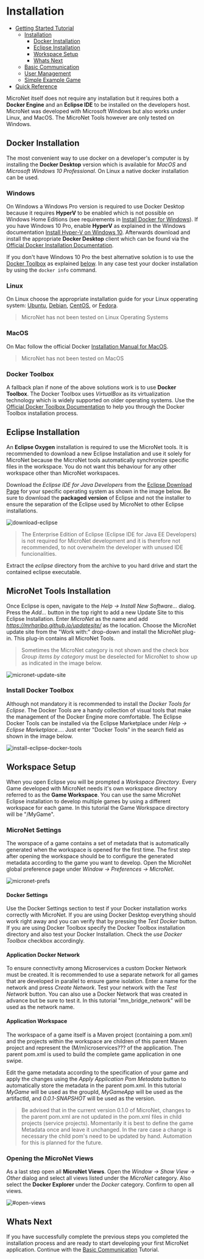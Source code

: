 # Installation

- [Getting Started Tutorial](../index.md)
  - [Installation](index.md)
    - [Docker Installation](#docker-installation)
    - [Eclipse Installation](#eclipse-installation)
    - [Workspace Setup](#workspace-setup)
    - [Whats Next](#whats-next)
  - [Basic Communication](../communicationtutorial/index.md)
  - [User Management](../usermanagement/index.md)
  - [Simple Example Game](../tutorial/index.md)
- [Quick Reference](../quickreference/index.md)


MicroNet itself does not require any installation but it requires both a **Docker Engine** and an **Eclipse IDE** to be installed on the developers host. MicroNet was developed with Microsoft Windows but also works under Linux, and MacOS. The MicroNet Tools however are only tested on Windows. 

## Docker Installation

The most convenient way to use docker on a developer's computer is by installing the **Docker Desktop** version which is available for *MacOS* and *Microsoft Windows 10 Professional*. On Linux a native docker installation can be used.  

### Windows
On Windows a Windows Pro version is required to use Docker Desktop because it requires **HyperV** to be enabled which is not possible on Windows Home Editions (see requirements in [Install Docker for Windows](https://docs.docker.com/docker-for-windows/install/)). If you have Windows 10 Pro, enable **HyperV** as explained in the Windows documentation [Install Hyper-V on Windows 10](https://docs.microsoft.com/en-us/virtualization/hyper-v-on-windows/quick-start/enable-hyper-v). Afterwards download and install the appropriate **Docker Desktop** client which can be found via the [Official Docker Installation Documentation](https://docs.docker.com/engine/installation/).

If you don't have Windows 10 Pro the best alternative solution is to use the [Docker Toolbox](#docker-toolbox) as explained [below](#docker-toolbox). In any case test your docker installation by using the `docker info` command.

### Linux

On Linux choose the appropriate installation guide for your Linux opperating system: 
[Ubuntu](https://docs.docker.com/engine/installation/linux/docker-ce/ubuntu/), 
[Debian](https://docs.docker.com/engine/installation/linux/docker-ce/debian/), 
[CentOS](https://docs.docker.com/engine/installation/linux/docker-ce/centos/), or
[Fedora](https://docs.docker.com/engine/installation/linux/docker-ce/fedora/).

> MicroNet has not been tested on Linux Operating Systems 

### MacOS

On Mac follow the official Docker [Installation Manual for MacOS](https://docs.docker.com/docker-for-mac/install/).

> MicroNet has not been tested on MacOS

### Docker Toolbox

A fallback plan if none of the above solutions work is to use **Docker Toolbox**. The Docker Toolbox uses *VirtualBox* as its virtualization technology which is widely supported on older operating systems. Use the [Official Docker Toolbox Documentation](https://docs.docker.com/toolbox/overview/) to help you through the Docker Toolbox installation process.

## Eclipse Installation

An **Eclipse Oxygen** installation is required to use the MicroNet tools. It is recommended to download a new Eclipse Installation and use it solely for MicroNet because the MicroNet tools automatically synchronize specific files in the workspace. You do not want this behaviour for any other workspace other than MicroNet workspaces.

Download the *Eclipse IDE for Java Developers* from the [Eclipse Download Page](https://www.eclipse.org/downloads/eclipse-packages/) for your specific operating system as shown in the image below. Be sure to download the **packaged version** of Eclipse and not the installer to ensure the separation of the Eclipse used by MicroNet to other Eclipse installations. 

![download-eclipse](EclipseInstallation.png "Download Eclipse")

> The Enterprise Edition of Eclipse (Eclipse IDE for Java EE Developers) is not required for MicroNet development and it is therefore not recommended, to not overwhelm the developer with unused IDE funcionalities.

Extract the *eclipse* directory from the archive to you hard drive and start the contained eclipse executable. 

## MicroNet Tools Installation

Once Eclipse is open, navigate to the *Help -> Install New Software...* dialog. Press the *Add...* button in the top right to add a new Update Site to this Eclipse Installation. Enter *MicroNet* as the name and add *https://mrharibo.github.io/updatesite/* as the location. Choose the MicroNet update site from the "Work with:" drop-down and install the MicroNet plug-in. This plug-in contains all MicroNet Tools.

> Sometimes the MicroNet category is not shown and the check box *Group items by category* must be deselected for MicroNet to show up as indicated in the image below.

![micronet-update-site](UpdatesiteMarked.PNG "MicroNet Update Site")

### Install Docker Toolbox

Although not mandatory it is recommended to install the *Docker Tools for Eclipse*. The Docker Tools are a handy collection of visual tools that make the management of the Docker Engine more comfortable. The Eclipse Docker Tools can be installed via the Eclipse Marketplace under *Help -> Eclipse Marketplace...*. Just enter "Docker Tools" in the search field as shown in the image below.

![install-eclipse-docker-tools](EclipseDockerTools.PNG "Eclipse Docker Tools Installation")

## Workspace Setup

When you open Eclipse you will be prompted a *Workspace Directory*. Every Game developed with MicroNet needs it's own workspace directory referred to as the **Game Workspace**. You can use the same MicroNet Eclipse installation to develop multiple games by using a different workspace for each game. In this tutorial the Game Workspace directory will be "/MyGame".

### MicroNet Settings

The worspace of a game contains a set of metadata that is automatically generated when the workspace is opened for the first time. The first step after opening the workspace should be to configure the generated metadata according to the game you want to develop. Open the MicroNet global preference page under *Window -> Preferences -> MicroNet*.

![micronet-prefs](Settings.PNG "MicroNet Preference Page")

#### Docker Settings

Use the Docker Settings section to test if your Docker installation works correctly with MicroNet. If you are using Docker Desktop everything should work right away and you can verify that by pressing the *Test Docker* button. If you are using Docker Toolbox specify the Docker Toolbox installation directory and also test your Docker Installation. Check the *use Docker Toolbox* checkbox accordingly.

#### Application Docker Network

To ensure connectivity among Microservices a custom Docker Network must be created. It is recommended to use a separate network for all games that are developed in parallel to ensure game isolation. Enter a name for the network and press *Create Network*. Test your network with the *Test Network* button. You can also use a Docker Network that was created in advance but be sure to test it. In this tutorial "mn_bridge_network" will be used as the network name.

#### Application Workspace

The workspace of a game itself is a Maven project (containing a pom.xml) and the projects within the workspace are children of this parent Maven project and represent the (M/m)icroservices??? of the application. The parent pom.xml is used to build the complete game application in one swipe.

Edit the game metadata according to the specification of your game and apply the changes using the *Apply Application Pom Metadata* button to automatically store the metadata in the parent pom.xml. In this tutorial *MyGame* will be used as the groupId, *MyGameApp* will be used as the artifactId, and *0.0.1-SNAPSHOT* will be used as the version.

> Be advised that in the current version 0.1.0 of MicroNet, changes to the parent pom.xml are not updated in the pom.xml files in child projects (service projects). Momentarily it is best to define the game Metadata once and leave it unchanged. In the rare case a change is necessary the child pom's need to be updated by hand. Automation for this is planned for the future. 

### Opening the MicroNet Views

As a last step open all **MicroNet Views**. Open the *Window -> Show View -> Other* dialog and select all views listed under the *MicroNet* category. Also select the **Docker Explorer** under the *Docker* category. Confirm to open all views.

![#open-views](OpeningViews.PNG "Open the relevant views")

## Whats Next

If you have successfully complete the previous steps you completed the installation process and are ready to start developing your first MicroNet application. Continue with the [Basic Communication](../communicationtutorial/index.md) Tutorial.
